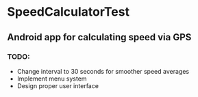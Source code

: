 # SpeedCalculatorTest
## Android app for calculating speed via GPS

### TODO: 
* Change interval to 30 seconds for smoother speed averages 
* Implement menu system 
* Design proper user interface
